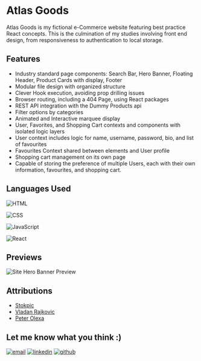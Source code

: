 
# Atlas Goods
Atlas Goods is my fictional e-Commerce website featuring best practice React concepts. This is the culmination of my studies involving front end design, from responsiveness to authentication to local storage. 
## Features
- Industry standard page components: Search Bar, Hero Banner, Floating Header, Product Cards with display, Footer
- Modular file design with organized structure
- Clever Hook execution, avoiding prop drilling issues
- Browser routing, including a 404 Page, using React packages
- REST API integration with the Dummy Products api
- Filter options by categories
- Animated and Interactive marquee display
- User, Favorites, and Shopping Cart contexts and components with isolated logic layers
- User context includes logic for name, username, password, bio, and list of favourites
- Favourites Context shared between elements and User profile
- Shopping cart management on its own page
- Capable of storing the preference of multiple Users, each with their own information, favourites, and shopping cart. 


## Languages Used
![HTML](https://img.shields.io/badge/WEB-HTML-%2391D5E8?style=for-the-badge&logo=html5&logoColor=white&labelColor=grey)

![CSS](https://img.shields.io/badge/WEB-CSS-%2391D5E8?style=for-the-badge&logo=css3&logoColor=white&labelColor=grey)

![JavaScript](https://img.shields.io/badge/CODE-JAVASCRIPT-%2391D5E8?style=for-the-badge&logo=javascript&logoColor=white&labelColor=grey)

![React](https://img.shields.io/badge/WEB-REACT-%2391D5E8?style=for-the-badge&logo=react&logoColor=white&labelColor=grey)

## Previews

![Site Hero Banner Preview]()


## Attributions
- [Stokpic](https://pixabay.com//?utm_source=link-attribution&utm_medium=referral&utm_campaign=image&utm_content=602973)
- [Vladan Rajkovic](https://pixabay.com//?utm_source=link-attribution&utm_medium=referral&utm_campaign=image&utm_content=7953062)
- [Peter Olexa](https://pixabay.com/users/deeezy-15467098/?utm_source=link-attribution&utm_medium=referral&utm_campaign=image&utm_content=7567749)
## Let me know what you think :)
[![email](https://img.shields.io/badge/email-%230078D4?style=for-the-badge&logo=microsoftoutlook&logoColor=white)](mailto:dave.r.sommerville@outlook.com)
[![linkedin](https://img.shields.io/badge/linkedin-%230A66C2?style=for-the-badge&logo=linkedin&logoColor=white)](www.linkedin.com/in/dave-sommerville-2abb50326)
[![github](https://img.shields.io/badge/github-%23181717?style=for-the-badge&logo=github&logoColor=white)](https://github.com/dave-sommerville)


